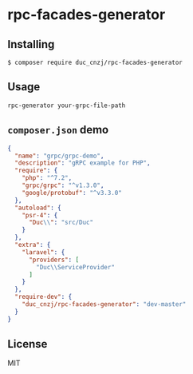 # rpc-facades-generator



## Installing

```shell
$ composer require duc_cnzj/rpc-facades-generator
```

## Usage
```shell
rpc-generator your-grpc-file-path
```

## `composer.json` demo
```json
{
  "name": "grpc/grpc-demo",
  "description": "gRPC example for PHP",
  "require": {
    "php": "^7.2",
    "grpc/grpc": "^v1.3.0",
    "google/protobuf": "^v3.3.0"
  },
  "autoload": {
    "psr-4": {
      "Duc\\": "src/Duc"
    }
  },
  "extra": {
    "laravel": {
      "providers": [
        "Duc\\ServiceProvider"
      ]
    }
  },
  "require-dev": {
    "duc_cnzj/rpc-facades-generator": "dev-master"
  }
}
```

## License

MIT